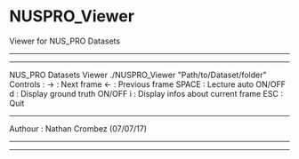 # NUSPRO_Viewer
Viewer for NUS_PRO Datasets

***************************************************************
***************************************************************
NUS_PRO Datasets Viewer
./NUSPRO_Viewer "Path/to/Dataset/folder"
Controls :
	 -> : Next frame
	 <- : Previous frame
	 SPACE : Lecture auto ON/OFF
	 d : Display ground truth ON/OFF
	 i : Display infos about current frame
	 ESC : Quit
***************************************************************
Authour : Nathan Crombez (07/07/17)
***************************************************************
***************************************************************

